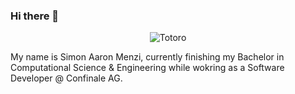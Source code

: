 ### Hi there 👋
<p align="center">
<img alt="Totoro" src="https://media2.giphy.com/media/yALcFbrKshfoY/giphy.gif?cid=ecf05e47q646if6efmsuflukzy39grffjjneltenoieuxrs4&ep=v1_gifs_search&rid=giphy.gif&ct=g">

My name is Simon Aaron Menzi, currently finishing my Bachelor in Computational Science & Engineering while wokring as a Software Developer @ Confinale AG.
</p>

